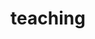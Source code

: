 ---
layout: page
title: teaching
nav: true
nav_order: 5
dropdown: true
children: 
    - title: classes
      permalink: /teaching/
    - title: resources
      permalink: /teaching/resources
    - title: divider
---